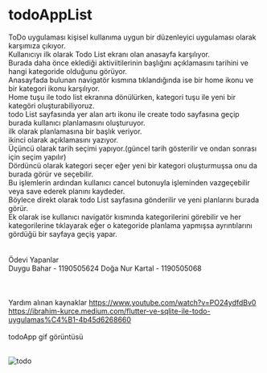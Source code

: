 # todoAppList 
ToDo uygulaması kişisel kullanıma uygun bir düzenleyici uygulaması olarak karşımıza çıkıyor.<br/>
Kullanıcıyı ilk olarak Todo List ekranı olan anasayfa karşılıyor.<br/>
Burada daha önce eklediği aktiviitilerinin başlığını açıklamasını tarihini ve hangi kategoride olduğunu görüyor.<br/>
Anasayfada bulunan navigatör kısmına tıklandığında ise bir home ikonu ve bir kategori ikonu karşılıyor.<br/>
Home tuşu ile todo list ekranına dönülürken, kategori tuşu ile yeni bir kategöri oluşturabiliyoruz.<br/>
todo List sayfasında yer alan artı ikonu ile create todo sayfasına geçip burada kullanıcı planlamasını oluşturuyor.<br/>
ilk olarak planlamasına bir başlık veriyor.<br/>
ikinci olarak açıklamasını yazıyor.<br/>
Üçüncü olarak tarih seçimi yapıyor.(güncel tarih gösterilir ve ondan sonrası için seçim yapılır)<br/>
Dördüncü olarak kategori seçer eğer yeni bir kategori oluşturmuşsa onu da burada görür ve seçebilir.<br/>
Bu işlemlerin ardından kullanıcı cancel butonuyla işleminden vazgeçebilir veya save ederek planını kaydeder.<br/>
Böylece direkt olarak todo List sayfasına gönderilir ve yeni planlarını burada görür.<br/>
Ek olarak ise kullanıcı navigatör kısmında kategorilerini görebilir ve her kategorilerine tıklayarak eğer o kategoride planlama yapmışsa ayrıntılarını gördüğü bir sayfaya geçiş yapar.<br/><br/><br/>
Ödevi Yapanlar<br/>
Duygu Bahar - 1190505624 
Doğa Nur Kartal - 1190505068 <br/><br/><br/><br/>
Yardım alınan kaynaklar
https://www.youtube.com/watch?v=PO24ydfdBv0
https://ibrahim-kurce.medium.com/flutter-ve-sqlite-ile-todo-uygulamas%C4%B1-4b45d6268660  <br/><br/>
todoApp gif görüntüsü<br/><br/>

![todo](https://user-images.githubusercontent.com/103886178/169616686-cc713690-38d9-416b-bc05-e334802ce295.gif)
 
